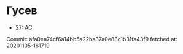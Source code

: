 # Гусев
- [27: AC](27.md)

Commit: afa0ea74cf6a14bb5a22ba37a0e88c1b31fa43f9
 fetched at: 20201105-161719
